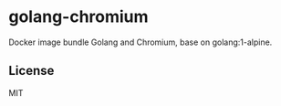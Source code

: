 # golang-chromium

Docker image bundle Golang and Chromium, base on golang:1-alpine.

## License

MIT
